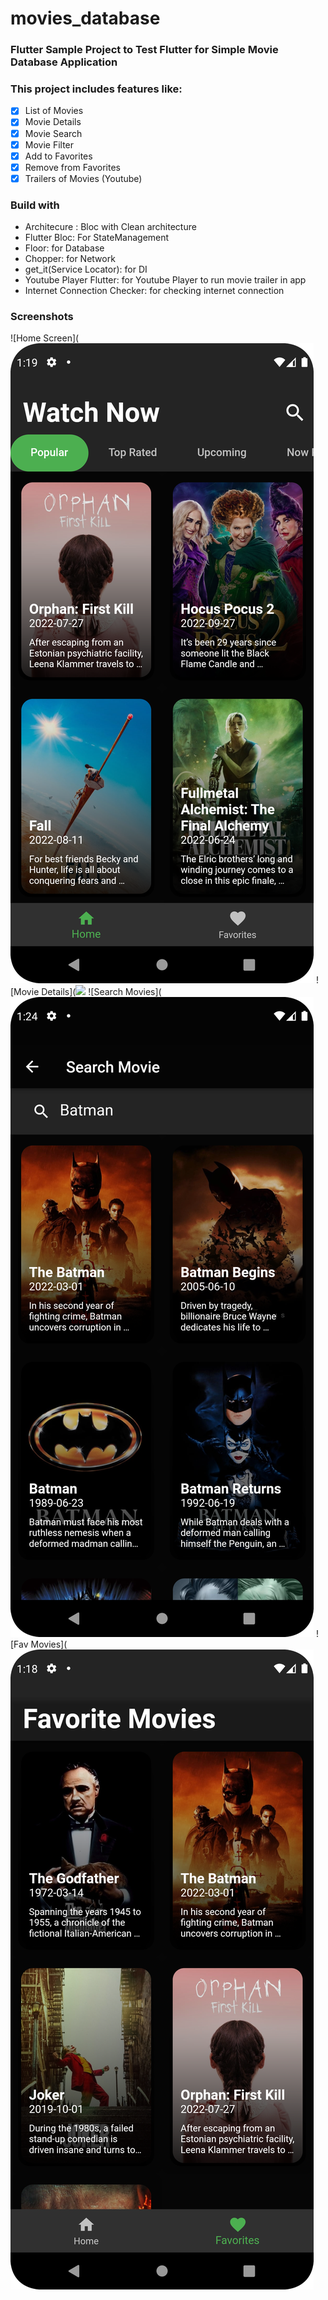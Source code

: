 # movies_database

### Flutter Sample Project to Test Flutter for Simple Movie Database Application

### This project includes features like:

- [x] List of Movies
- [x] Movie Details
- [x] Movie Search
- [x] Movie Filter
- [x] Add to Favorites
- [x] Remove from Favorites
- [x] Trailers of Movies (Youtube)

### Build with

- Architecure : Bloc with Clean architecture
- Flutter Bloc: For StateManagement
- Floor: for Database
- Chopper: for Network
- get_it(Service Locator): for DI
- Youtube Player Flutter: for Youtube Player to run movie trailer in app
- Internet Connection Checker: for checking internet connection

### Screenshots
![Home Screen](![](screenshots/home_screen.png)
![Movie Details](![](screenshots/movie_details.png)
![Search Movies](![](screenshots/search_movie.png)
![Fav Movies](![](screenshots/fav_movies.png)